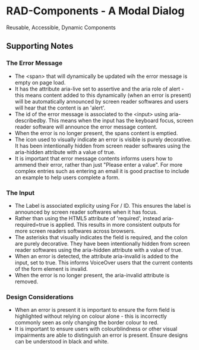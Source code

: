 # RAD-Components - A Modal Dialog
Reusable, Accessible, Dynamic Components

<h2>Supporting Notes</h2>
<h3>The Error Message</h3>
        <ul>
            <li>The &lt;span&gt; that will dynamically be updated wih the error message is empty on page load.</li> 
            <li>It has the attribute aria-live set to assertive and the aria role of alert - this means content added to this dynamically (when an error is present) will be automatically announced by screen reader softwares and users will hear that the content is an 'alert'.</li>
            <li>The id of the error message is associated to the &lt;input&gt; using aria-describedby. This means when the input has the keyboard focus, screen reader software will announce the error message content.</li>
            <li>When the error is no longer present, the spans content is emptied.</li>
            <li>The icon used to visually indicate an error is visible is purely decorative. It has been intentionally hidden from screen reader softwares using the aria-hidden attribute with a value of true.</li>
            <li>It is important that error message contents informs users how to ammend their error, rather than just "Please enter a value". For more complex entries such as entering an email it is good practise to include an example to help users complete a form.</li>
        </ul>
<h3>The Input</h3>
        <ul>
            <li>The Label is associated explicity using For / ID. This ensures the label is announced by screen reader softwares when it has focus.</li>
            <li>Rather than using the HTML5 attribute of 'required', instead aria-required=true is applied. This results in more consistent outputs for more screen readers softwares across browsers.</li>
            <li>The asterisks that visually indicates the field is required, and the colon are purely decorative. They have been intentionally hidden from screen reader softwares using the aria-hidden attribute with a value of true.</li>
            <li>When an error is detected, the attribute aria-invalid is added to the input, set to true. This informs VoiceOver users that the current contents of the form element is invalid.</li>
            <li>When the error is no longer present, the aria-invalid attribute is removed.</li>
        </ul>
<h3>Design Considerations</h3>
        <ul>
            <li>When an error is present it is important to ensure the form field is highlighted without relying on colour alone - this is incorrectly commonly seen as only changing the border colour to red.</li>
            <li>It is important to ensure users with colourblindness or other visual impairments are able to distinguish an error is present. Ensure designs can be understood in black and white.</li>
        </ul>
        
